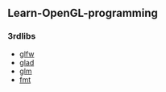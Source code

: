 ## Learn-OpenGL-programming

### 3rdlibs
* [glfw](https://www.glfw.org/download.html)
* [glad](https://github.com/Dav1dde/glad)
* [glm](https://github.com/g-truc/glm)
* [fmt](https://github.com/fmtlib/fmt)